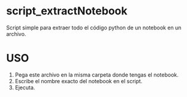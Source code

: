 # script_extractNotebook
Script simple para extraer todo el código python de un notebook en un archivo.
# USO
1. Pega este archivo en la misma carpeta donde tengas el notebook.
2. Escribe el nombre exacto del notebook en el script.
3. Ejecuta.


